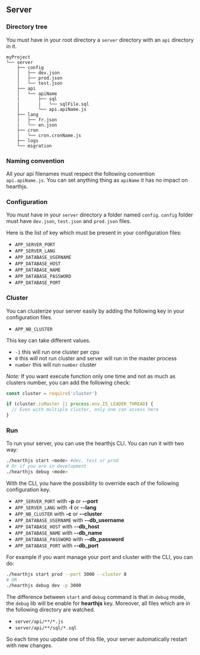 ## Server

### Directory tree

You must have in your root directory a `server` directory with an `api` directory in it.

```
myProject
└── server
    ├── config
    │   ├── dev.json
    │   ├── prod.json
    │   └── test.json
    ├── api
    │   └── apiName
    |       ├── sql
    |       |   └── sqlFile.sql
    │       └── api.apiName.js
    ├── lang
    |   ├── fr.json
    |   └── en.json
    ├── cron
    |   └── cron.cronName.js
    ├── logs
    └── migration
```

### Naming convention

All your api filenames must respect the following convention `api.apiName.js`. You can set anything thing as `apiName` it has no impact on hearthjs.

### Configuration

You must have in your `server` directory a folder named `config`. `config` folder must have `dev.json`, `test.json` and `prod.json` files.

Here is the list of key which must be present in your configuration files:
- `APP_SERVER_PORT`
- `APP_SERVER_LANG`
- `APP_DATABASE_USERNAME`
- `APP_DATABASE_HOST`
- `APP_DATABASE_NAME`
- `APP_DATABASE_PASSWORD`
- `APP_DATABASE_PORT`

### Cluster

You can clusterize your server easily by adding the following key in your configuration files.
- `APP_NB_CLUSTER`

This key can take different values.
- `-1` this will run one cluster per cpu
- `0` this will not run cluster and server will run in the master process
- `number` this will run `number` cluster

*Note:*
If you want execute function only one time and not as much as clusters number, you can add the following check:

```js
const cluster = require('cluster')

if (cluster.isMaster || process.env.IS_LEADER_THREAD) {
  // Even with multiple cluster, only one can access here
}
```

### Run

To run your server, you can use the hearthjs CLI. You can run it with two way:

```bash
./hearthjs start <mode> #dev, test or prod
# Or if you are in development
./hearthjs debug <mode>
```

With the CLI, you have the possibility to override each of the following configuration key.
- `APP_SERVER_PORT` with **-p** or **--port**
- `APP_SERVER_LANG` with **-l** or **--lang**
- `APP_NB_CLUSTER` with **-c** or **--cluster**
- `APP_DATABASE_USERNAME` with **--db_username**
- `APP_DATABASE_HOST` with **--db_host**
- `APP_DATABASE_NAME` with **--db_name**
- `APP_DATABASE_PASSWORD` with **--db_password**
- `APP_DATABASE_PORT` with **--db_port**

For example if you want manage your port and cluster with the CLI, you can do:

```bash
./hearthjs start prod --port 3000 --cluster 8
# OR
./hearthjs debug dev -p 3000
```

The difference between `start` and `debug` command is that in `debug` mode, the `debug` lib will be enable for **hearthjs** key. Moreover, all files which are in the following directory are watched.
- `server/api/**/*.js`
- `server/api/**/sql/*.sql`

So each time you update one of this file, your server automatically restart with new changes.
